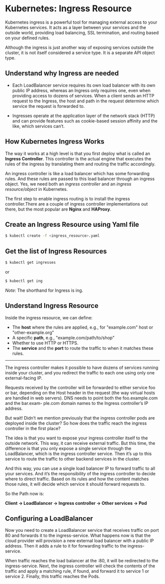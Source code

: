 # Kubernetes: Ingress Resource
Kubernetes ingress is a powerful tool for managing external access to your Kubernetes services. It acts as a layer between your services and the outside world, providing load balancing, SSL termination, and routing based on your defined rules.

Although the ingress is just another way of exposing services outside the cluster, it is not itself considered a service type. It is a separate API object type.

## Understand why Ingress are needed
- Each LoadBalancer service requires its own load balancer with its own public IP address, whereas an Ingress only requires one, even when providing access to dozens of services. When a client sends an HTTP request to the Ingress, the host and path in the request determine which service the request is forwarded to.

- Ingresses operate at the application layer of the network stack (HTTP) and can provide features such as cookie-based session affinity and the like, which services can’t.

## How Kubernetes Ingress Works
The way it works at a high level is that you first deploy what is called an **Ingress Controller**. This controller is the actual engine that executes the rules of the ingress by translating them and routing the traffic accordingly.

An ingress controller is like a load balancer which has some forwarding rules. And these rules are passed to this load balancer through an ingress object. Yes, we need both an *ingress controller* and an *ingress resource/object* in Kubernetes.

The first step to enable ingress routing is to install the ingress controller.There are a couple of ingress controller implementations out there, but the most popular are **Nginx** and **HAProxy**.

## Create an Ingress Resource using Yaml file
```bash
$ kubectl create -f <ingress_resource>.yaml
```

## Get the list of Ingress Resources
```bash
$ kubectl get ingresses
```
or 
```bash
$ kubectl get ing
```

*Note*: The shorthand for Ingress is ing.

## Understand Ingress Resource

Inside the ingress resource, we can define:

- The **host** where the rules are applied, e.g., for "example.com" host or "other-example.org"
- A specific **path**, e.g., "example.com/path/to/shop"
- Whether to use HTTP or HTTPS.
- The **service** and the **port** to route the traffic to when it matches these rules.

---

The ingress controller makes it possible to have dozens of services running inside your cluster, and you redirect the traffic to each one using only one external-facing IP.

Requests received by the controller will be forwarded to either service foo or bar,
depending on the Host header in the request (the way virtual hosts are handled in
web servers). DNS needs to point both the foo.example.com and the bar.exam-
ple.com domain names to the Ingress controller’s IP address.

But wait! Didn’t we mention previously that the ingress controller pods are deployed inside the cluster? So how does the traffic reach the ingress controller in the first place?

The idea is that you want to expose your ingress controller itself to the outside network. This way, it can receive external traffic. But this time, the difference is that you only expose a single service through the LoadBalancer, which is the ingress controller service. Then it’s up to this service to route the traffic to other backend services in the cluster.

And this way, you can use a single load balancer IP to forward traffic to all your services. And it’s the responsibility of the ingress controller to decide where to direct traffic. Based on its rules and how the content matches those rules, it will decide which service it should forward requests to.

So the Path now is:

**Client -> LoadBalancer -> Ingress controller -> Other services -> Pod**

## Configuring a LoadBalancer
Now you need to create a LoadBalancer service that receives traffic on port 80 and forwards it to the ingress-service. What happens now is that the cloud provider will provision a new external load balancer with a public IP address. Then it adds a rule to it for forwarding traffic to the ingress-service.

When traffic reaches the load balancer at the <Loadbalancer-IP>:80, it will be redirected to the ingress-service. Next, the ingress controller will check the contents of the traffic and apply a matching rule, if found, and forward it to service 1 or service 2. Finally, this traffic reaches the Pods.